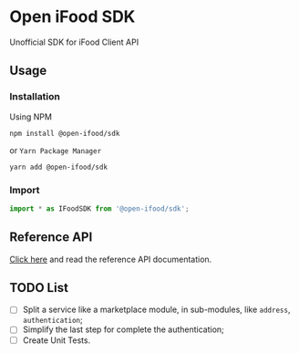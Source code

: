 # Open iFood SDK

Unofficial SDK for iFood Client API

## Usage

### Installation

Using NPM

```
npm install @open-ifood/sdk
```

or `Yarn Package Manager`

```
yarn add @open-ifood/sdk
```

### Import

```js
import * as IFoodSDK from '@open-ifood/sdk';
```

## Reference API

[Click here](https://develeo.me/client-ifoodapi/packages/sdk/docs) and read the reference API documentation.

## TODO List

- [ ] Split a service like a marketplace module, in sub-modules, like `address`, `authentication`;
- [ ] Simplify the last step for complete the authentication;
- [ ] Create Unit Tests.
